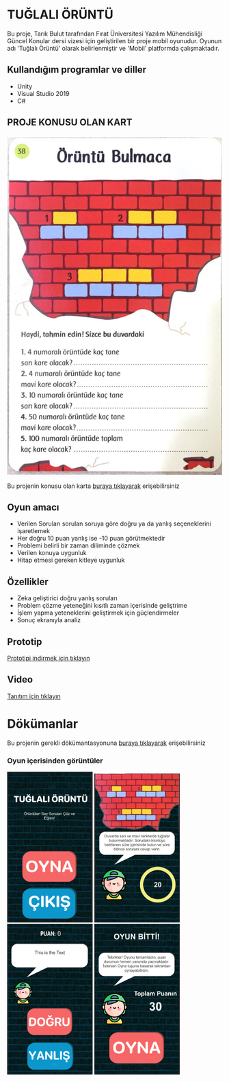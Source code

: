 # TUĞLALI ÖRÜNTÜ
Bu proje, Tarık Bulut tarafından Fırat Üniversitesi Yazılım Mühendisliği Güncel Konular dersi vizesi için geliştirilen bir proje mobil oyunudur. Oyunun adı 'Tuğlalı Örüntü' olarak belirlenmiştir ve 'Mobil' platformda çalışmaktadır.
## Kullandığım programlar ve diller
- Unity
- Visual Studio 2019
- C#
## PROJE KONUSU OLAN KART
<p align="left">
  <img src="https://github.com/Estaed/Tugla_Oruntu_Bulmaca_Oyunu/blob/main/Assets/Graphics/Card.PNG" alt="Açıklama"  />
</p>
Bu projenin konusu olan karta <a href="https://github.com/Estaed/Tugla_Oruntu_Bulmaca_Oyunu/blob/main/Assets/Graphics/Card.PNG" target="_blank" onclick="window.open('https://github.com/Estaed/Tugla_Oruntu_Bulmaca_Oyunu/blob/main/Assets/Graphics/Card.PNG'); return false;">buraya tıklayarak</a> erişebilirsiniz


## Oyun amacı
- Verilen Soruları sorulan soruya göre doğru ya da yanlış seçeneklerini işaretlemek
- Her doğru 10 puan yanlış ise -10 puan görütmektedir
- Problemi belirli bir zaman diliminde çözmek
- Verilen konuya uygunluk
- Hitap etmesi gereken kitleye uygunluk
## Özellikler
- Zeka geliştirici doğru yanlış soruları
- Problem çözme yeteneğini kısıtlı zaman içerisinde geliştrime
- İşlem yapma yeteneklerini geliştirmek için güçlendirmeler
- Sonuç ekranıyla analiz
## Prototip
<a href="https://drive.google.com/" target="_blank" onclick="window.open('https://drive.google.com/'); return false;">Prototipi indirmek için tıklayın</a>
## Video
<a href="https://drive.google.com/" target="_blank" onclick="window.open('https://drive.google.com/'); return false;">Tanıtım için tıklayın</a> 
# Dökümanlar
Bu projenin gerekli dökümantasyonuna <a href="https://github.com/Estaed/Tugla_Oruntu_Bulmaca_Oyunu/blob/main/Zaman%C3%87izelgesi.pdf" target="_blank" onclick="window.open('https://github.com/Estaed/Tugla_Oruntu_Bulmaca_Oyunu/blob/main/Zaman%C3%87izelgesi.pdf'); return false;">buraya tıklayarak</a> erişebilirsiniz
### Oyun içerisinden görüntüler
<img src="https://github.com/Estaed/Tugla_Oruntu_Bulmaca_Oyunu/blob/main/Assets/Graphics/ss1.PNG" alt="Ana Menü Ekran Görüntüsü" width="200"> <img src="https://github.com/Estaed/Tugla_Oruntu_Bulmaca_Oyunu/blob/main/Assets/Graphics/ss2.PNG" alt="Hikaye Ekran Görüntüsü" width="200"> <img src="https://github.com/Estaed/Tugla_Oruntu_Bulmaca_Oyunu/blob/main/Assets/Graphics/ss3.PNG" alt="Doğru/Yanlış Ekran Görüntüsü" width="200"> <img src="https://github.com/Estaed/Tugla_Oruntu_Bulmaca_Oyunu/blob/main/Assets/Graphics/ss4.PNG" alt="Oyun Sonu Ekran Görüntüsü" width="200"> 
